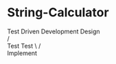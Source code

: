 String-Calculator
=================
Test Driven Development
        Design  
      /       \
    Test      Test
      \       /    
      Implement
